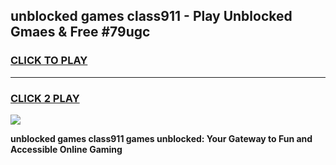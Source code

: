 
## unblocked games class911 - Play Unblocked Gmaes & Free #79ugc
<h3>
<a href="https://news.freeplayer.one?title=unblocked_games_class911&ref=24F">CLICK TO PLAY</a></h3>
<hr>

<h3>
<a href="https://news.freeplayer.one?title=unblocked_games_class911&ref=24F">CLICK 2 PLAY</a>
  
</h3>

<a href="https://news.freeplayer.one?title=unblocked_games_class911&ref=24F/"><img src="https://clearcache.store/games.png"></a>


**unblocked games class911 games unblocked: Your Gateway to Fun and Accessible Online Gaming**
